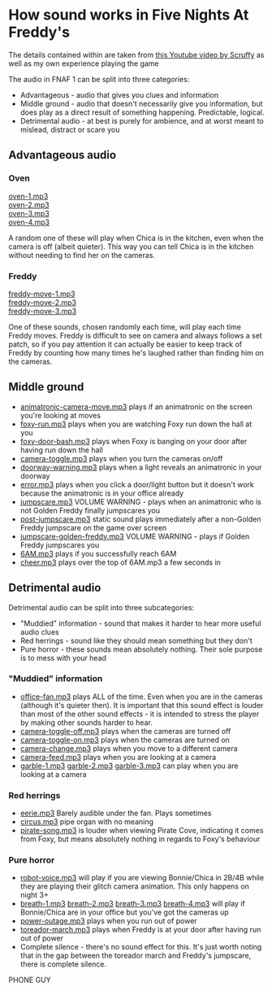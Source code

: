 # How sound works in Five Nights At Freddy's

The details contained within are taken from [this Youtube video by Scruffy](https://youtu.be/1yTIhtfgDwY) as well as my own experience playing the game

The audio in FNAF 1 can be split into three categories:

- Advantageous - audio that gives you clues and information
- Middle ground - audio that doesn't necessarily give you information, but does play as a direct result of something happening. Predictable, logical.
- Detrimental audio - at best is purely for ambience, and at worst meant to mislead, distract or scare you

## Advantageous audio

### Oven

[oven-1.mp3](../assets/sounds/oven-1.mp3)  
[oven-2.mp3](../assets/sounds/oven-2.mp3)  
[oven-3.mp3](../assets/sounds/oven-3.mp3)  
[oven-4.mp3](../assets/sounds/oven-4.mp3)

A random one of these will play when Chica is in the kitchen, even when the camera is off (albeit quieter). This way you can tell Chica is in the kitchen without needing to find her on the cameras.

### Freddy

[freddy-move-1.mp3](../assets/sounds/freddy-move-1.mp3)  
[freddy-move-2.mp3](../assets/sounds/freddy-move-2.mp3)  
[freddy-move-3.mp3](../assets/sounds/freddy-move-3.mp3)

One of these sounds, chosen randomly each time, will play each time Freddy moves. Freddy is difficult to see on camera and always follows a set patch, so if you pay attention it can actually be easier to keep track of Freddy by counting how many times he's laughed rather than finding him on the cameras.

## Middle ground

- [animatronic-camera-move.mp3](../assets/sounds/animatronic-camera-move.mp3) plays if an animatronic on the screen you're looking at moves
- [foxy-run.mp3](../assets/sounds/foxy-run.mp3) plays when you are watching Foxy run down the hall at you
- [foxy-door-bash.mp3](../assets/sounds/foxy-door-bash.mp3) plays when Foxy is banging on your door after having run down the hall
- [camera-toggle.mp3](../assets/sounds/camera-toggle.mp3) plays when you turn the cameras on/off
- [doorway-warning.mp3](../assets/sounds/doorway-warning.mp3) plays when a light reveals an animatronic in your doorway
- [error.mp3](../assets/sounds/error.mp3) plays when you click a door/light button but it doesn't work because the animatronic is in your office already
- [jumpscare.mp3](../assets/sounds/jumpscare.mp3) VOLUME WARNING - plays when an animatronic who is not Golden Freddy finally jumpscares you
- [post-jumpscare.mp3](../assets/sounds/post-jumpscare.mp3) static sound plays immediately after a non-Golden Freddy jumpscare on the game over screen
- [jumpscare-golden-freddy.mp3](../assets/sounds/jumpscare-golden-freddy.mp3) VOLUME WARNING - plays if Golden Freddy jumpscares you
- [6AM.mp3](../assets/sounds/6AM.mp3) plays if you successfully reach 6AM
- [cheer.mp3](../assets/sounds/cheer.mp3) plays over the top of 6AM.mp3 a few seconds in

## Detrimental audio

Detrimental audio can be split into three subcategories:

- "Muddied" information - sound that makes it harder to hear more useful audio clues
- Red herrings - sound like they should mean something but they don't
- Pure horror - these sounds mean absolutely nothing. Their sole purpose is to mess with your head

### "Muddied" information

- [office-fan.mp3](../assets/sounds/office-fan.mp3) plays ALL of the time. Even when you are in the cameras (although it's quieter then). It is important that this sound effect is louder than most of the other sound effects - it is intended to stress the player by making other sounds harder to hear.
- [camera-toggle-off.mp3](../assets/sounds/camera-toggle-off.mp3) plays when the cameras are turned off
- [camera-toggle-on.mp3](../assets/sounds/camera-toggle-on.mp3) plays when the cameras are turned on
- [camera-change.mp3](../assets/sounds/camera-change.mp3) plays when you move to a different camera
- [camera-feed.mp3](../assets/sounds/camera-toggle.mp3) plays when you are looking at a camera
- [garble-1.mp3](../assets/sounds/garble-1.mp3) [garble-2.mp3](../assets/sounds/garble-2.mp3) [garble-3.mp3](../assets/sounds/garble-1.mp3) can play when you are looking at a camera

### Red herrings

- [eerie.mp3](../assets/sounds/eerie.mp3) Barely audible under the fan. Plays sometimes
- [circus.mp3](../assets/sounds/circus.mp3) pipe organ with no meaning
- [pirate-song.mp3](../assets/sounds/pirate-song.mp3) is louder when viewing Pirate Cove, indicating it comes from Foxy, but means absolutely nothing in regards to Foxy's behaviour

### Pure horror

- [robot-voice.mp3](../assets/sounds/robot-voice.mp3) will play if you are viewing Bonnie/Chica in 2B/4B while they are playing their glitch camera animation. This only happens on night 3+
- [breath-1.mp3](../assets/sounds/breath-1.mp3) [breath-2.mp3](../assets/sounds/breath-2.mp3) [breath-3.mp3](../assets/sounds/breath-3.mp3) [breath-4.mp3](../assets/sounds/breath-4.mp3) will play if Bonnie/Chica are in your office but you've got the cameras up
- [power-outage.mp3](../assets/sounds/power-outage.mp3) plays when you run out of power
- [toreador-march.mp3](../assets/sounds/power-outage.mp3) plays when Freddy is at your door after having run out of power
- Complete silence - there's no sound effect for this. It's just worth noting that in the gap between the toreador march and Freddy's jumpscare, there is complete silence.

PHONE GUY
